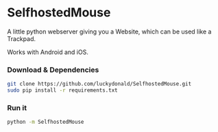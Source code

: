 # SelfhostedMouse
A little python webserver giving you a Website, which can be used like a Trackpad.

Works with Android and iOS.

### Download & Dependencies
```bash
git clone https://github.com/luckydonald/SelfhostedMouse.git
sudo pip install -r requirements.txt
```

### Run it
```bash
python -m SelfhostedMouse
```
